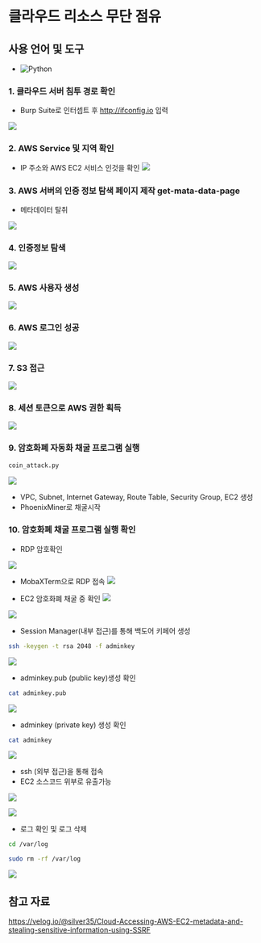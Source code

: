 # 클라우드 리소스 무단 점유

## 사용 언어 및 도구

- ![Python](https://img.shields.io/badge/python-3.8%2B-blue)



### 1. 클라우드 서버 침투 경로 확인
- Burp Suite로 인터셉트 후 http://ifconfig.io 입력

![](https://velog.velcdn.com/images/wearetheone/post/bd75d44d-38ed-4042-bad4-5f57414da2f6/image.png)

  
### 2. AWS Service 및 지역 확인
- IP 주소와 AWS EC2 서비스 인것을 확인
![](https://velog.velcdn.com/images/wearetheone/post/6fa7a1f1-cd97-43b7-a783-f32dc8c58946/image.png)



### 3. AWS 서버의 인증 정보 탐색 페이지 제작 get-mata-data-page
- 메타데이터 탈취 

![](https://velog.velcdn.com/images/wearetheone/post/dbf3e0f6-a825-43b9-812c-d45897ae78c6/image.png)

### 4. 인증정보 탐색

![](https://velog.velcdn.com/images/wearetheone/post/da0446f4-c44d-44f9-949c-48f6bc8778e0/image.png)

### 5. AWS 사용자 생성

![](https://velog.velcdn.com/images/wearetheone/post/ad7c58eb-bc47-467e-bd1e-79f5f45dc5de/image.png)

### 6. AWS 로그인 성공

![](https://velog.velcdn.com/images/wearetheone/post/f4ec373e-9786-4241-98eb-44d16302c3d8/image.png)

### 7. S3 접근

![](https://velog.velcdn.com/images/wearetheone/post/b7983386-226d-4e1d-b3c8-f8782d4a9b14/image.png)

### 8. 세션 토큰으로 AWS 권한 획득

![](https://velog.velcdn.com/images/wearetheone/post/360ab93d-138b-44a1-9dd4-e4311b971504/image.png)

### 9. 암호화폐 자동화 채굴 프로그램 실행

```bash
coin_attack.py
```

![](https://velog.velcdn.com/images/wearetheone/post/996a5e26-81a8-4ef6-b167-f685ca682507/image.png)

- VPC, Subnet, Internet Gateway, Route Table, Security Group, EC2 생성
- PhoenixMiner로 채굴시작





### 10. 암호화폐 채굴 프로그램 실행 확인 

- RDP 암호확인

![](https://velog.velcdn.com/images/wearetheone/post/4d15945d-c1dc-4cec-a16c-1852ff00b2d0/image.png)



- MobaXTerm으로 RDP 접속
![](https://velog.velcdn.com/images/wearetheone/post/2bf1cef7-6cfd-49c4-b7ae-81ee55d53ee6/image.png)

- EC2 암호화폐 채굴 중 확인
![](https://velog.velcdn.com/images/wearetheone/post/29669f5c-494b-48a3-b954-19cfa42f690b/image.png)

![](https://velog.velcdn.com/images/wearetheone/post/f02860e3-ba40-438b-b81f-5599e073844d/image.png)

- Session Manager(내부 접근)를 통해 백도어 키페어 생성

```bash
ssh -keygen -t rsa 2048 -f adminkey
```
![](https://velog.velcdn.com/images/wearetheone/post/c4b93986-c1e0-4bfd-b7fc-c43c883a9a9b/image.png)

- adminkey.pub (public key)생성 확인

```bash
cat adminkey.pub
```
![](https://velog.velcdn.com/images/wearetheone/post/cfed606d-b3eb-4572-af78-2df241ad7b4d/image.png)

- adminkey (private key) 생성 확인

```bash
cat adminkey
```
![](https://velog.velcdn.com/images/wearetheone/post/4258f01b-4b32-42f6-b6b1-46634cbc1d8d/image.png)

- ssh (외부 접근)을 통해 접속
- EC2 소스코드 위부로 유출가능

![](https://velog.velcdn.com/images/wearetheone/post/5c67c0ba-2617-4df9-a54e-109529c78ecc/image.png)

![](https://velog.velcdn.com/images/wearetheone/post/c8453306-8799-45cf-846b-88d36e53923f/image.png)

- 로그 확인 및 로그 삭제

```bash
cd /var/log
```

```bash
sudo rm -rf /var/log
```


![](https://velog.velcdn.com/images/wearetheone/post/7c7766dd-8d43-4dfc-80db-119c906e3ac6/image.png)



  ## 참고 자료

  https://velog.io/@silver35/Cloud-Accessing-AWS-EC2-metadata-and-stealing-sensitive-information-using-SSRF
